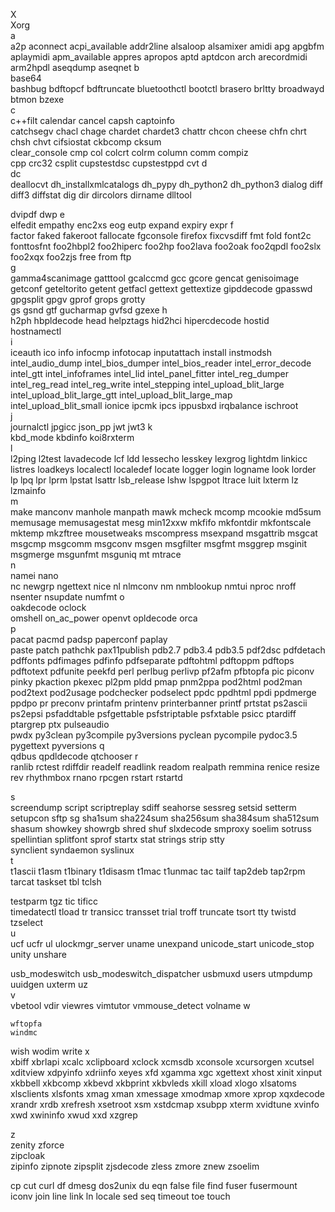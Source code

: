 
X	
Xorg		
a	
a2p	aconnect	acpi_available
addr2line	alsaloop	alsamixer
amidi	apg	apgbfm
aplaymidi	apm_available	appres
apropos	aptd	aptdcon
arch	arecordmidi	arm2hpdl
aseqdump	aseqnet	
b	
base64	
bashbug	bdftopcf	bdftruncate
bluetoothctl	bootctl	brasero
brltty	broadwayd	btmon
bzexe		
c	
c++filt	calendar	cancel
capsh	captoinfo	
catchsegv	chacl	chage
chardet	chardet3	chattr
chcon	cheese	chfn
	chrt
chsh	chvt	cifsiostat
ckbcomp	cksum	
clear_console	cmp	col
colcrt	colrm	column
comm	compiz	
cpp	crc32	csplit
cupstestdsc	cupstestppd	
	cvt	
d	
	dc	
deallocvt		dh_installxmlcatalogs
dh_pypy	dh_python2	dh_python3
dialog	diff	diff3
diffstat	dig	dir
dircolors	dirname	dlltool

dvipdf	dwp	
e	
elfedit	empathy	enc2xs
eog		eutp
expand	expiry	expr
f	
factor	faked	fakeroot
fallocate		fgconsole
	firefox
fixcvsdiff	fmt	fold
font2c	fonttosfnt	foo2hbpl2
foo2hiperc	foo2hp	foo2lava
foo2oak	foo2qpdl	foo2slx
foo2xqx	foo2zjs	free
from	ftp		
g	
gamma4scanimage	gatttool	gcalccmd
gcc	gcore	gencat
genisoimage	getconf	geteltorito
getent	getfacl	gettext
gettextize	gipddecode	gpasswd
gpgsplit	gpgv	gprof
grops	grotty	
gs	gsnd	gtf
gucharmap	gvfsd	gzexe
h	
h2ph	hbpldecode	head
helpztags	hid2hci	hipercdecode
	hostid	
hostnamectl		
i	
iceauth	ico	
	info	infocmp
infotocap	inputattach	install
instmodsh	intel_audio_dump	intel_bios_dumper
intel_bios_reader	intel_error_decode	intel_gtt
intel_infoframes	intel_lid	intel_panel_fitter
intel_reg_dumper	intel_reg_read	intel_reg_write
intel_stepping	intel_upload_blit_large	intel_upload_blit_large_gtt
intel_upload_blit_large_map	intel_upload_blit_small	ionice
ipcmk	ipcs	ippusbxd
irqbalance	ischroot	
j	
	journalctl	jpgicc
json_pp	jwt	jwt3
k	
kbd_mode	kbdinfo	
koi8rxterm		
l	
l2ping	l2test	lavadecode
lcf		ldd
lessecho	lesskey	lexgrog
lightdm	
linkicc	listres	
loadkeys		localectl
localedef	locate	logger
login	logname	look
lorder	lp	lpq
lpr	lprm	lpstat
	lsattr	lsb_release
	lshw	lspgpot
ltrace	luit	lxterm
lz	lzmainfo	
m	
make	manconv	manhole
manpath	mawk	mcheck
mcomp	mcookie	md5sum
memusage	memusagestat	mesg
min12xxw		mkfifo
mkfontdir	mkfontscale	mktemp
mkzftree	mousetweaks	mscompress
msexpand	msgattrib	msgcat
msgcmp	msgcomm	msgconv
msgen	msgfilter	msgfmt
msggrep	msginit	msgmerge
msgunfmt	msguniq	mt
mtrace		
n	
namei	nano	
nc	newgrp	ngettext
nice	nl	nlmconv
nm	nmblookup	nmtui
	nproc	nroff
nsenter	nsupdate	numfmt
o	
oakdecode	oclock	
omshell	on_ac_power	openvt
opldecode	orca	
p	
pacat	pacmd	padsp
paperconf	paplay	
paste	patch	pathchk
pax11publish	pdb2.7	pdb3.4
pdb3.5	pdf2dsc	pdfdetach
pdffonts	pdfimages	pdfinfo
pdfseparate	pdftohtml	pdftoppm
pdftops	pdftotext	pdfunite
peekfd	perl	perlbug
perlivp	pf2afm	pfbtopfa
pic	piconv	pinky
pkaction	pkexec	pl2pm
pldd	pmap	pnm2ppa
pod2html	pod2man	pod2text
pod2usage	podchecker	podselect
ppdc	ppdhtml	ppdi
ppdmerge	ppdpo	pr
preconv	printafm	printenv
printerbanner	printf	prtstat
ps2ascii	ps2epsi	psfaddtable
psfgettable	psfstriptable	psfxtable
psicc	ptardiff	ptargrep
ptx	pulseaudio	
pwdx	py3clean	py3compile
py3versions	pyclean	pycompile
pydoc3.5	pygettext	pyversions
q	
qdbus	qpdldecode	qtchooser
r	
ranlib	rctest	rdiffdir
readelf	readlink	readom
realpath	remmina	renice
resize	rev	rhythmbox
	rnano
rpcgen	rstart	rstartd
		
s	
	screendump	script
scriptreplay	sdiff	seahorse
	sessreg
setsid	setterm	setupcon
sftp	sg	sha1sum
sha224sum	sha256sum	sha384sum
sha512sum	shasum	showkey
showrgb	shred	shuf
	slxdecode	smproxy
soelim		sotruss
spellintian		splitfont
sprof		startx
stat	strings	strip
stty	
	synclient	syndaemon
syslinux		
t	
t1ascii	t1asm	t1binary
t1disasm	t1mac	t1unmac
tac		tailf
tap2deb	tap2rpm	tarcat
taskset	tbl	tclsh
	
testparm	tgz
tic	tificc	
timedatectl		tload
	tr
transicc	transset	trial
troff		truncate
tsort	tty	twistd
tzselect		
u	
ucf	ucfr	ul
ulockmgr_server	uname	unexpand
unicode_start	unicode_stop	
unity		unshare
		
usb_modeswitch	usb_modeswitch_dispatcher	usbmuxd
users	utmpdump	uuidgen
uxterm	uz	
v	
vbetool	vdir	viewres
vimtutor	vmmouse_detect	volname
w	

	wftopfa	
	windmc
wish	wodim	write
x	
	xbiff	xbrlapi
xcalc	xclipboard	xclock
xcmsdb	xconsole	xcursorgen
xcutsel	xditview	xdpyinfo
xdriinfo	xeyes	xfd
xgamma	xgc	xgettext
xhost	xinit	xinput
xkbbell	xkbcomp	xkbevd
xkbprint	xkbvleds	xkill
xload	xlogo	xlsatoms
xlsclients	xlsfonts	xmag
xman	xmessage	xmodmap
xmore	xprop	xqxdecode
xrandr	xrdb	xrefresh
xsetroot	xsm	xstdcmap
xsubpp	xterm	xvidtune
xvinfo	xwd	xwininfo
xwud	xxd	xzgrep

		
z	
zenity	zforce	
	zipcloak	
zipinfo	zipnote	zipsplit
zjsdecode	zless	zmore
znew	zsoelim	

cp cut curl
df dmesg	dos2unix	du
eqn 
false file	find fuser fusermount	
iconv 
join
line	link ln locale 
sed	seq
timeout toe	touch


